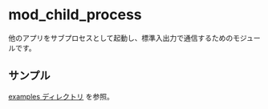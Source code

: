# mod_child_process

他のアプリをサブプロセスとして起動し、標準入出力で通信するためのモジュールです。

## サンプル

[examples ディレクトリ](./examples) を参照。

